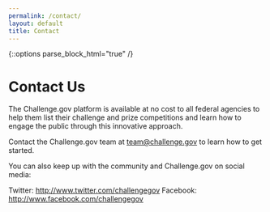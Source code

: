 ```yaml
---
permalink: /contact/
layout: default
title: Contact
---
```


{::options parse_block_html="true" /}
<div class="grid-container usa-prose">
<div class="grid-row  padding-x-8 margin-bottom-4">

# Contact Us

The Challenge.gov platform is available at no cost to all federal agencies to help them list their challenge and prize competitions and learn how to engage the public through this innovative approach.

Contact the Challenge.gov team at [team@challenge.gov](mailto:team@challenge.gov) to learn how to get started. 

You can also keep up with the community and Challenge.gov on social media:

Twitter: <a href="http://www.twitter.com/challengegov" target="_blank" rel="noopener">http://www.twitter.com/challengegov</a>
Facebook: <a href="http://www.facebook.com/challengegov" target="_blank" rel="noopener">http://www.facebook.com/challengegov</a>
</div>
</div>
